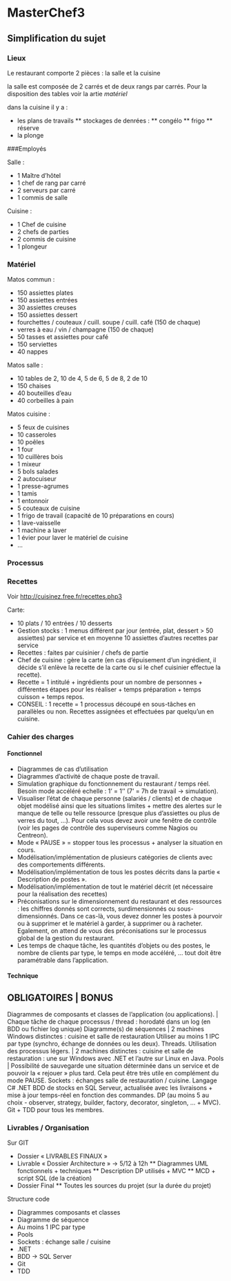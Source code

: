 # MasterChef3
## Simplification du sujet

### Lieux

Le restaurant comporte 2 pièces : la salle et la cuisine

la salle est composée de 2 carrés et de deux rangs par carrés. Pour la disposition des tables voir la artie _matériel_ 

dans la cuisine il y a : 

* les plans de travails
** stockages de denrées :
** congélo
** frigo
** réserve
* la plonge


###Employés

Salle :
* 1 Maître d’hôtel
* 1 chef de rang par carré
* 2 serveurs par carré
* 1 commis de salle

Cuisine :
* 1 Chef de cuisine
* 2 chefs de parties
* 2 commis de cuisine
* 1 plongeur


### Matériel

Matos commun :
* 150 assiettes plates
* 150 assiettes entrées
* 30 assiettes creuses
* 150 assiettes dessert
* fourchettes / couteaux / cuill. soupe / cuill. café (150 de chaque)
* verres à eau / vin / champagne (150 de chaque)
* 50 tasses et assiettes pour café
* 150 serviettes
* 40 nappes

Matos salle :
* 10 tables de 2, 10 de 4, 5 de 6, 5 de 8, 2 de 10
* 150 chaises
* 40 bouteilles d’eau
* 40 corbeilles à pain

Matos cuisine :
* 5 feux de cuisines
* 10 casseroles
* 10 poêles
* 1 four
* 10 cuillères bois
* 1 mixeur
* 5 bols salades
* 2 autocuiseur
* 1 presse-agrumes
* 1 tamis
* 1 entonnoir
* 5 couteaux de cuisine
* 1 frigo de travail (capacité de 10 préparations en cours)
* 1 lave-vaisselle
* 1 machine a laver
* 1 évier pour laver le matériel de cuisine
* ...


### Processus

### Recettes

Voir http://cuisinez.free.fr/recettes.php3

Carte: 
* 10 plats / 10 entrées / 10 desserts
* Gestion stocks : 1 menus différent par jour (entrée, plat, dessert > 50 assiettes) par service et en moyenne 10 assiettes d’autres recettes par service
* Recettes : faites par cuisinier / chefs de partie
* Chef de cuisine : gère la carte (en cas d’épuisement d’un ingrédient, il décide s’il enlève la recette de la carte ou si le chef cuisinier effectue la recette).
* Recette = 1 intitulé + ingrédients pour un nombre de personnes + différentes étapes pour les réaliser + temps préparation + temps cuisson + temps repos.
* CONSEIL : 1 recette = 1 processus découpé en sous-tâches en parallèles ou non. Recettes assignées et effectuées par quelqu’un en cuisine.


### Cahier des charges

#### Fonctionnel

* Diagrammes de cas d’utilisation  
* Diagrammes d’activité de chaque poste de travail.
* Simulation graphique du fonctionnement du restaurant / temps réel. Besoin mode accéléré echelle : 1’ = 1’’ (7’ = 7h de travail → simulation). 
* Visualiser l’état de chaque personne (salariés / clients) et de chaque objet modélisé ainsi que les situations limites + mettre des alertes sur le manque de telle ou telle ressource (presque plus d’assiettes ou plus de verres du tout, …). Pour cela vous devez avoir une fenêtre de contrôle (voir les pages de contrôle des superviseurs comme Nagios ou Centreon). 
* Mode « PAUSE » = stopper tous les processus + analyser la situation en cours. 
* Modélisation/implémentation de plusieurs catégories de clients avec des comportements différents. 
* Modélisation/implémentation de tous les postes décrits dans la partie « Description de postes ».
* Modélisation/implémentation de tout le matériel décrit (et nécessaire pour la réalisation des recettes)
* Préconisations sur le dimensionnement du restaurant et des ressources : les chiffres donnés sont corrects, surdimensionnés ou sous-dimensionnés. Dans ce cas-là, vous devez donner les postes à pourvoir ou à supprimer et le matériel à garder, à supprimer ou à racheter. Egalement, on attend de vous des préconisations sur le processus global de la gestion du restaurant.
* Les temps de chaque tâche, les quantités d’objets ou des postes, le nombre de clients par type, le temps en mode accéléré, … tout doit être paramétrable dans l’application. 


#### Technique

OBLIGATOIRES | BONUS
----------------------
Diagrammes de composants et classes de l’application (ou applications). | Chaque tâche de chaque processus / thread : horodaté dans un log (en BDD ou fichier log unique)
Diagramme(s) de séquences | 2 machines Windows distinctes : cuisine et salle de restauration
Utiliser au moins 1 IPC par type (synchro, échange de données ou les deux). Threads. Utilisation des processus légers. | 2 machines distinctes : cuisine et salle de restauration : une sur Windows avec .NET et l’autre sur Linux en Java.
Pools | Possibilité de sauvegarde une situation déterminée dans un service et de pouvoir la « rejouer » plus tard. Cela peut être très utile en complément du mode PAUSE.
Sockets : échanges salle de restauration / cuisine.
Langage C# .NET
BDD de stocks en SQL Serveur, actualisée avec les livraisons + mise à jour temps-réel en fonction des commandes. 
DP (au moins 5 au choix - observer, strategy, builder, factory, decorator, singleton, …  + MVC). 
Git + TDD pour tous les membres.


### Livrables / Organisation
Sur GIT 
* Dossier « LIVRABLES FINAUX »
* Livrable « Dossier Architecture » → 5/12 à 12h
** Diagrammes UML fonctionnels + techniques
** Description DP utilisés + MVC
** MCD + script SQL (de la création)
* Dossier Final
** Toutes les sources du projet (sur la durée du projet)

Structure code
* Diagrammes composants et classes
* Diagramme de séquence
* Au moins 1 IPC par type
* Pools
* Sockets : échange salle / cuisine
* .NET
* BDD → SQL Server
* Git 
* TDD